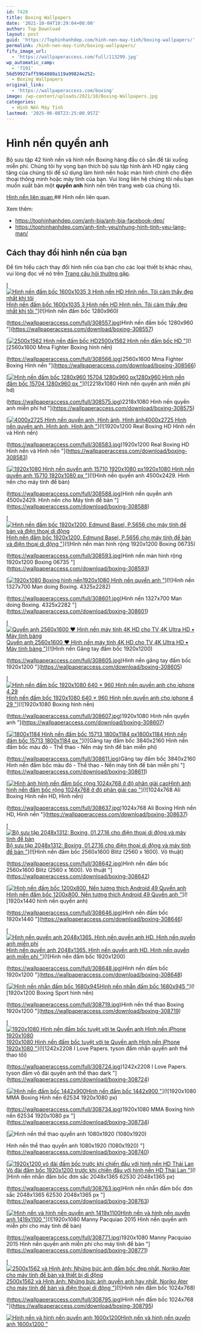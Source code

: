 ```yaml
---
id: 7428
title: Boxing Wallpapers
date: '2021-10-04T10:29:04+00:00'
author: Top Download
layout: post
guid: 'https://Tophinhanhdep.com/hinh-nen-may-tinh/boxing-wallpapers/'
permalink: /hinh-nen-may-tinh/boxing-wallpapers/
fifu_image_url:
  - 'https://wallpaperaccess.com/full/113299.jpg'
wp_automatic_camp:
  - '7191'
56d59927aff5964880a119a99824e252:
  - Boxing Wallpapers
original_link:
  - 'https://wallpaperaccess.com/boxing'
image: /wp-content/uploads/2021/10/Boxing-Wallpapers.jpg
categories:
  - Hình Nền Máy Tính
lastmod: '2025-06-08T23:25:00.957Z'
---
```

# Hình nền quyền anh

Bộ sưu tập 42 hình nền và hình nền Boxing hàng đầu có sẵn để tải xuống miễn phí. Chúng tôi hy vọng bạn thích bộ sưu tập hình ảnh HD ngày càng tăng của chúng tôi để sử dụng làm hình nền hoặc màn hình chính cho điện thoại thông minh hoặc máy tính của bạn. Vui lòng liên hệ chúng tôi nếu bạn muốn xuất bản một **quyền anh** hình nền trên trang web của chúng tôi.

[Hình nền liên quan ](#related) ## Hình nền liên quan.

   
 Xem thêm:

   
- <https://tophinhanhdep.com/anh-bia/anh-bia-facebook-dep/>
- <https://tophinhanhdep.com/anh-tinh-yeu/nhung-hinh-tinh-yeu-lang-man/>

## Cách thay đổi hình nền của bạn

Để tìm hiểu cách thay đổi hình nền của bạn cho các loại thiết bị khác nhau, vui lòng đọc về nó trên [Trang câu hỏi thường gặp](https://tophinhanhdep.com/faq/).

  
[[![Hình nền đấm bốc 1600x1035 3 Hình nền HD Hình nền.  Tôi cảm thấy đẹp nhất khi tôi](https://wallpaperaccess.com/full/113299.jpg)Hình nền đấm bốc 1600x1035 3 Hình nền HD Hình nền. Tôi cảm thấy đẹp nhất khi tôi "](https://wallpaperaccess.com/download/boxing-113299)](![Hình nền đấm bốc 1280x960)

(https://wallpaperaccess.com/full/308557.jpg)Hình nền đấm bốc 1280x960 "](https://wallpaperaccess.com/download/boxing-308557)

[[![2500x1562 Hình nền đấm bốc HD](https://wallpaperaccess.com/full/308562.jpg)2500x1562 Hình nền đấm bốc HD "](https://wallpaperaccess.com/download/boxing-308562)](![2560x1600 Mma Fighter Boxing hình nền)

(https://wallpaperaccess.com/full/308566.jpg)2560x1600 Mma Fighter Boxing Hình nền "](https://wallpaperaccess.com/download/boxing-308566)

[[![Hình nền đấm bốc 1280x960 15704 1280x960 px](https://wallpaperaccess.com/full/308570.jpg)1280x960 Hình nền đấm bốc 15704 1280x960 px "](https://wallpaperaccess.com/download/boxing-308570)](![2218x1080 Hình nền quyền anh miễn phí hd)

(https://wallpaperaccess.com/full/308575.jpg)2218x1080 Hình nền quyền anh miễn phí hd "](https://wallpaperaccess.com/download/boxing-308575)

[[![4000x2725 Hình nền quyền anh, Hình ảnh, Hình ảnh](https://wallpaperaccess.com/full/308580.jpg)4000x2725 Hình nền quyền anh, Hình ảnh, Hình ảnh "](https://wallpaperaccess.com/download/boxing-308580)](![1920x1200 Real Boxing HD Hình nền và Hình nền)

(https://wallpaperaccess.com/full/308583.jpg)1920x1200 Real Boxing HD Hình nền và Hình nền "](https://wallpaperaccess.com/download/boxing-308583)

[[![1920x1080 Hình nền quyền anh 15710 1920x1080 px](https://wallpaperaccess.com/full/308586.jpg)1920x1080 Hình nền quyền anh 15710 1920x1080 px "](https://wallpaperaccess.com/download/boxing-308586)](![Hình nền quyền anh 4500x2429.  Hình nền cho máy tính để bàn)

(https://wallpaperaccess.com/full/308588.jpg)Hình nền quyền anh 4500x2429. Hình nền cho Máy tính để bàn "](https://wallpaperaccess.com/download/boxing-308588)

[[![Hình nền đấm bốc 1920x1200, Edmund Basel, P.5656 cho máy tính để bàn và điện thoại di động](https://wallpaperaccess.com/full/308590.jpg)Hình nền đấm bốc 1920x1200, Edmund Basel, P.5656 cho máy tính để bàn và điện thoại di động "](https://wallpaperaccess.com/download/boxing-308590)](![Hình nền màn hình rộng 1920x1200 Boxing 06735)

(https://wallpaperaccess.com/full/308593.jpg)Hình nền màn hình rộng 1920x1200 Boxing 06735 "](https://wallpaperaccess.com/download/boxing-308593)

[[![1920x1080 Boxing hình nền](https://wallpaperaccess.com/full/308596.jpg)1920x1080 Hình nền quyền anh "](https://wallpaperaccess.com/download/boxing-308596)](![Hình nền 1327x700 Man doing Boxing.  4325x2282)

(https://wallpaperaccess.com/full/308601.jpg)Hình nền 1327x700 Man doing Boxing. 4325x2282 "](https://wallpaperaccess.com/download/boxing-308601)

[[![Quyền anh 2560x1600 ❤ Hình nền máy tính 4K HD cho TV 4K Ultra HD • Máy tính bảng](https://wallpaperaccess.com/full/308602.jpg)Quyền anh 2560x1600 ❤ Hình nền máy tính 4K HD cho TV 4K Ultra HD • Máy tính bảng "](https://wallpaperaccess.com/download/boxing-308602)](![Hình nền Găng tay đấm bốc 1920x1200)

(https://wallpaperaccess.com/full/308605.jpg)Hình nền găng tay đấm bốc 1920x1200 "](https://wallpaperaccess.com/download/boxing-308605)

[[![Hình nền đấm bốc 1920x1080 640 × 960 Hình nền quyền anh cho iphone 4 29](https://wallpaperaccess.com/full/308606.jpg)Hình nền đấm bốc 1920x1080 640 × 960 Hình nền quyền anh cho iphone 4 29 "](https://wallpaperaccess.com/download/boxing-308606)](![1920x1080 Boxing hình nền)

(https://wallpaperaccess.com/full/308607.jpg)1920x1080 Hình nền quyền anh "](https://wallpaperaccess.com/download/boxing-308607)

[[![1800x1184 Hình nền đấm bốc 15713 1800x1184 px](https://wallpaperaccess.com/full/308609.jpg)1800x1184 Hình nền đấm bốc 15713 1800x1184 px "](https://wallpaperaccess.com/download/boxing-308609)](![Găng tay đấm bốc 3840x2160 Hình nền đấm bốc màu đỏ - Thể thao - Nền máy tính để bàn miễn phí)

(https://wallpaperaccess.com/full/308611.jpg)Găng tay đấm bốc 3840x2160 Hình nền đấm bốc màu đỏ - Thể thao - Nền máy tính để bàn miễn phí "](https://wallpaperaccess.com/download/boxing-308611)

[[![Hình ảnh hình nền đấm bốc rộng 1024x768 ở độ phân giải cao](https://wallpaperaccess.com/full/308634.jpg)Hình ảnh hình nền đấm bốc rộng 1024x768 ở độ phân giải cao "](https://wallpaperaccess.com/download/boxing-308634)](![1024x768 Ali Boxing Hình nền HD, Hình nền)

(https://wallpaperaccess.com/full/308637.jpg)1024x768 Ali Boxing Hình nền HD, Hình nền "](https://wallpaperaccess.com/download/boxing-308637)

[[![Bộ sưu tập 2048x1312: Boxing, 01.27.16 cho điện thoại di động và máy tính để bàn](https://wallpaperaccess.com/full/308638.jpg)Bộ sưu tập 2048x1312: Boxing, 01.27.16 cho điện thoại di động và máy tính để bàn "](https://wallpaperaccess.com/download/boxing-308638)](![Hình nền đấm bốc 2560x1600 Blitz (2560 x 1600).  Võ thuật)

(https://wallpaperaccess.com/full/308642.jpg)Hình nền đấm bốc 2560x1600 Blitz (2560 x 1600). Võ thuật "](https://wallpaperaccess.com/download/boxing-308642)

[[![Hình nền đấm bốc 1200x800, Nền tương thích Android 49 Quyền anh](https://wallpaperaccess.com/full/308643.jpg)Hình nền đấm bốc 1200x800, Nền tương thích Android 49 Quyền anh "](https://wallpaperaccess.com/download/boxing-308643)](![1920x1440 hình nền quyền anh)

(https://wallpaperaccess.com/full/308646.jpg)Hình nền đấm bốc 1920x1440 "](https://wallpaperaccess.com/download/boxing-308646)

[[![Hình nền quyền anh 2048x1365.  Hình nền quyền anh HD.  Hình nền quyền anh miễn phí](https://wallpaperaccess.com/full/308647.jpg)Hình nền quyền anh 2048x1365. Hình nền quyền anh HD. Hình nền quyền anh miễn phí "](https://wallpaperaccess.com/download/boxing-308647)](![Hình nền đấm bốc 1920x1200)

(https://wallpaperaccess.com/full/308648.jpg)Hình nền đấm bốc 1920x1200 "](https://wallpaperaccess.com/download/boxing-308648)

[[![Hình nền nhẫn đấm bốc 1680x945](https://wallpaperaccess.com/full/308705.jpg)Hình nền nhẫn đấm bốc 1680x945 "](https://wallpaperaccess.com/download/boxing-308705)](![1920x1200 Boxing Sport hình nền)

(https://wallpaperaccess.com/full/308719.jpg)Hình nền thể thao Boxing 1920x1200 "](https://wallpaperaccess.com/download/boxing-308719)

[[![1920x1080 Hình nền đấm bốc tuyệt vời te Quyền anh Hình nền iPhone 1920x1080](https://wallpaperaccess.com/full/308721.jpg)1920x1080 Hình nền đấm bốc tuyệt vời te Quyền anh Hình nền iPhone 1920x1080 "](https://wallpaperaccess.com/download/boxing-308721)](![1242x2208 I Love Papers.  tyson đấm nhẫn quyền anh thể thao tối)

(https://wallpaperaccess.com/full/308724.jpg)1242x2208 I Love Papers. tyson đấm võ đài quyền anh thể thao dark "](https://wallpaperaccess.com/download/boxing-308724)

[[![Hình nền đấm bốc 1442x900](https://wallpaperaccess.com/full/308730.jpg)Hình nền đấm bốc 1442x900 "](https://wallpaperaccess.com/download/boxing-308730)](![1920x1080 MMA Boxing Hình nền 62534 1920x1080 px)

(https://wallpaperaccess.com/full/308734.jpg)1920x1080 MMA Boxing hình nền 62534 1920x1080 px "](https://wallpaperaccess.com/download/boxing-308734)

[![Hình nền thể thao quyền anh 1080x1920 (1080x1920)](https://wallpaperaccess.com/full/308740.jpg)

Hình nền thể thao quyền anh 1080x1920 (1080x1920) "](https://wallpaperaccess.com/download/boxing-308740)

[[![1920x1200 võ đài đấm bốc trước khi chiến đấu với hình nền HD Thái Lan](https://wallpaperaccess.com/full/308750.jpg)Võ đài đấm bốc 1920x1200 trước khi chiến đấu với hình nền HD Thái Lan "](https://wallpaperaccess.com/download/boxing-308750)](![Hình nền nhẫn đấm bốc đơn sắc 2048x1365 62530 2048x1365 px)

(https://wallpaperaccess.com/full/308763.jpg)Hình nền nhẫn đấm bốc đơn sắc 2048x1365 62530 2048x1365 px "](https://wallpaperaccess.com/download/boxing-308763)

[[![Hình nền và hình nền quyền anh 1419x1100](https://wallpaperaccess.com/full/308769.jpg)Hình nền và hình nền quyền anh 1419x1100 "](https://wallpaperaccess.com/download/boxing-308769)](![1920x1080 Manny Pacquiao 2015 Hình nền quyền anh miễn phí cho máy tính để bàn)

(https://wallpaperaccess.com/full/308771.jpg)1920x1080 Manny Pacquiao 2015 Hình nền quyền anh miễn phí cho máy tính để bàn "](https://wallpaperaccess.com/download/boxing-308771)

[[![2500x1562 và Hình ảnh: Những bức ảnh đấm bốc đẹp nhất, Noriko Ater cho máy tính để bàn và thiết bị di động](https://wallpaperaccess.com/full/308776.jpg)2500x1562 và Hình ảnh: Những bức ảnh quyền anh hay nhất, Noriko Ater cho máy tính để bàn và điện thoại di động "](https://wallpaperaccess.com/download/boxing-308776)](![Hình nền đấm bốc 1024x768)

(https://wallpaperaccess.com/full/308795.jpg)Hình nền đấm bốc 1024x768 "](https://wallpaperaccess.com/download/boxing-308795)

[![Hình nền và hình nền quyền anh 1600x1200](https://wallpaperaccess.com/full/308804.jpg)Hình nền và hình nền quyền anh 1600x1200 "](https://wallpaperaccess.com/download/boxing-308804)
